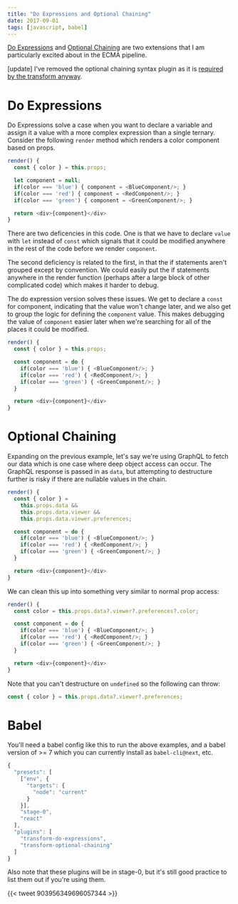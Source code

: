 ```yaml
---
title: "Do Expressions and Optional Chaining"
date: 2017-09-01
tags: [javascript, babel]
---
```


[Do Expressions][do-babel] and [Optional Chaining][optional-babel]
are two extensions that I am particularly excited about in the ECMA
pipeline.

[update] I've removed the optional chaining syntax plugin as it is
[required by the transform
anyway](https://twitter.com/left_pad/status/903979780374188036).

# Do Expressions

Do Expressions solve a case when you want to declare a variable and
assign it a value with a more complex expression than a single
ternary. Consider the following `render` method which renders a color
component based on props.

```js
render() {
  const { color } = this.props;

  let component = null;
  if(color === 'blue') { component = <BlueComponent/>; }
  if(color === 'red') { component = <RedComponent/>; }
  if(color === 'green') { component = <GreenComponent/>; }

  return <div>{component}</div>
}
```

There are two deficencies in this code. One is that we have to declare
`value` with `let` instead of `const` which signals that it could be
modified anywhere in the rest of the code before we render
`component`.

The second deficiency is related to the first, in that the if
statements aren't grouped except by convention. We could easily put
the if statements anywhere in the render function (perhaps after a
large block of other complicated code) which makes it harder to
debug.

The do expression version solves these issues. We get to declare a
`const` for component, indicating that the value won't change later,
and we also get to group the logic for defining the `component`
value. This makes debugging the value of `component` easier later when
we're searching for all of the places it could be modified.

```js
render() {
  const { color } = this.props;

  const component = do {
    if(color === 'blue') { <BlueComponent/>; }
    if(color === 'red') { <RedComponent/>; }
    if(color === 'green') { <GreenComponent/>; }
  }

  return <div>{component}</div>
}
```

# Optional Chaining

Expanding on the previous example, let's say we're using GraphQL to
fetch our data which is one case where deep object access can
occur. The GraphQL response is passed in as `data`, but attempting to
destructure further is risky if there are nullable values in the
chain.

```js
render() {
  const { color } =
    this.props.data &&
    this.props.data.viewer &&
    this.props.data.viewer.preferences;

  const component = do {
    if(color === 'blue') { <BlueComponent/>; }
    if(color === 'red') { <RedComponent/>; }
    if(color === 'green') { <GreenComponent/>; }
  }

  return <div>{component}</div>
}
```

We can clean this up into something very similar to normal prop access:

```js
render() {
  const color = this.props.data?.viewer?.preferences?.color;

  const component = do {
    if(color === 'blue') { <BlueComponent/>; }
    if(color === 'red') { <RedComponent/>; }
    if(color === 'green') { <GreenComponent/>; }
  }

  return <div>{component}</div>
}
```

Note that you can't destructure on `undefined` so the following can
throw:

```js
const { color } = this.props.data?.viewer?.preferences;
```

# Babel

You'll need a babel config like this to run the above examples, and a
babel version of >= 7 which you can currently install as
`babel-cli@next`, etc.

```js
{
  "presets": [
    ["env", {
      "targets": {
        "node": "current"
      }
    }],
    "stage-0",
    "react"
  ],
  "plugins": [
    "transform-do-expressions",
    "transform-optional-chaining"
  ]
}
```

Also note that these plugins will be in stage-0, but it's still good
practice to list them out if you're using them.

{{< tweet 903956349696057344 >}}

[do-babel]: https://babeljs.io/docs/plugins/transform-do-expressions/
[optional-babel]: https://www.npmjs.com/package/babel-plugin-transform-optional-chaining

